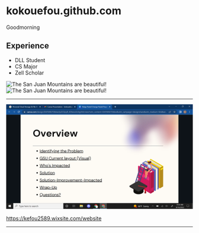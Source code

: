# kokouefou.github.com
Goodmorning 

## Experience 

- DLL Student
- CS Major
- Zell Scholar

![The San Juan Mountains are beautiful!](https://media0.giphy.com/media/3oz8xsaLjLVqVXr3tS/200.gif ) 
![The San Juan Mountains are beautiful!](https://media4.giphy.com/media/GeimqsH0TLDt4tScGw/200.gif ) 

----
![alt text!](/screenshot.png)

<https://kefou2589.wixsite.com/website>

----

